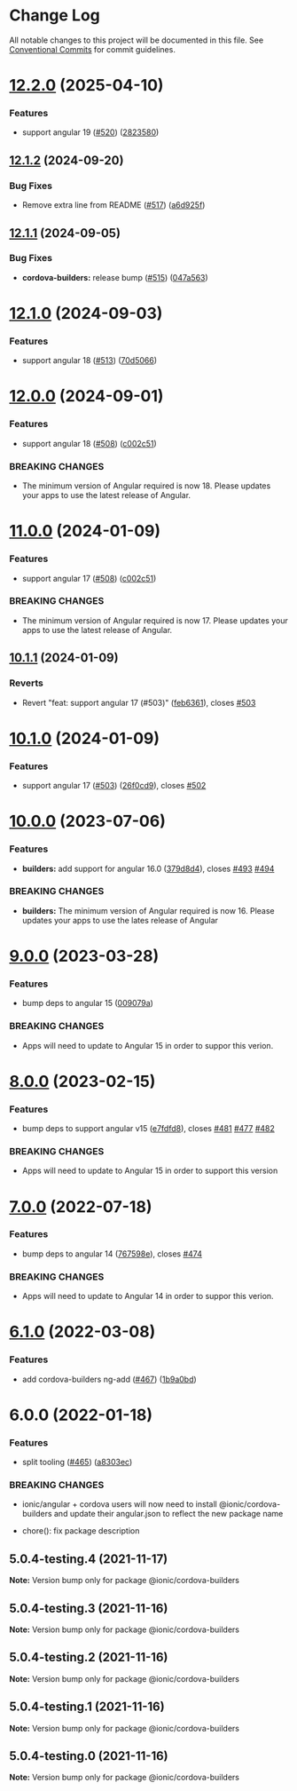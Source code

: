 # Change Log

All notable changes to this project will be documented in this file.
See [Conventional Commits](https://conventionalcommits.org) for commit guidelines.

# [12.2.0](https://github.com/ionic-team/angular-toolkit/compare/@ionic/cordova-builders@12.1.2...@ionic/cordova-builders@12.2.0) (2025-04-10)


### Features

* support angular 19 ([#520](https://github.com/ionic-team/angular-toolkit/issues/520)) ([2823580](https://github.com/ionic-team/angular-toolkit/commit/282358057bac80e3f3a3f96cec6b7d8c1380cea0))





## [12.1.2](https://github.com/ionic-team/angular-toolkit/compare/@ionic/cordova-builders@12.1.1...@ionic/cordova-builders@12.1.2) (2024-09-20)


### Bug Fixes

* Remove extra line from README ([#517](https://github.com/ionic-team/angular-toolkit/issues/517)) ([a6d925f](https://github.com/ionic-team/angular-toolkit/commit/a6d925fca2a477e54d9157529cb25b4f48b04176))





## [12.1.1](https://github.com/ionic-team/angular-toolkit/compare/@ionic/cordova-builders@12.1.0...@ionic/cordova-builders@12.1.1) (2024-09-05)


### Bug Fixes

* **cordova-builders:** release bump ([#515](https://github.com/ionic-team/angular-toolkit/issues/515)) ([047a563](https://github.com/ionic-team/angular-toolkit/commit/047a563db305a07e1a18ac08935d2809dc3a9a04))





# [12.1.0](https://github.com/ionic-team/angular-toolkit/compare/@ionic/cordova-builders@11.0.0...@ionic/cordova-builders@12.1.0) (2024-09-03)


### Features

* support angular 18 ([#513](https://github.com/ionic-team/angular-toolkit/issues/513)) ([70d5066](https://github.com/ionic-team/angular-toolkit/commit/70d50665a000c10b1cf5701aad664c2e620541c1))





# [12.0.0](https://github.com/ionic-team/angular-toolkit/compare/@ionic/cordova-builders@10.1.1...@ionic/cordova-builders@11.0.0) (2024-09-01)


### Features

* support angular 18 ([#508](https://github.com/ionic-team/angular-toolkit/issues/508)) ([c002c51](https://github.com/ionic-team/angular-toolkit/commit/c002c51cc09f45639ca97bc5354840d9c384556c))


### BREAKING CHANGES

* The minimum version of Angular required is now 18. Please updates your apps to use
the latest release of Angular.

# [11.0.0](https://github.com/ionic-team/angular-toolkit/compare/@ionic/cordova-builders@10.1.1...@ionic/cordova-builders@11.0.0) (2024-01-09)


### Features

* support angular 17 ([#508](https://github.com/ionic-team/angular-toolkit/issues/508)) ([c002c51](https://github.com/ionic-team/angular-toolkit/commit/c002c51cc09f45639ca97bc5354840d9c384556c))


### BREAKING CHANGES

* The minimum version of Angular required is now 17. Please updates your apps to use
the latest release of Angular.





## [10.1.1](https://github.com/ionic-team/angular-toolkit/compare/@ionic/cordova-builders@10.1.0...@ionic/cordova-builders@10.1.1) (2024-01-09)


### Reverts

* Revert "feat: support angular 17 (#503)" ([feb6361](https://github.com/ionic-team/angular-toolkit/commit/feb6361f1452e5ccbe242b0e00c0ded05beacec4)), closes [#503](https://github.com/ionic-team/angular-toolkit/issues/503)





# [10.1.0](https://github.com/ionic-team/angular-toolkit/compare/@ionic/cordova-builders@10.0.0...@ionic/cordova-builders@10.1.0) (2024-01-09)


### Features

* support angular 17 ([#503](https://github.com/ionic-team/angular-toolkit/issues/503)) ([26f0cd9](https://github.com/ionic-team/angular-toolkit/commit/26f0cd9a17b1489a1e864bb468f4e51315d4a004)), closes [#502](https://github.com/ionic-team/angular-toolkit/issues/502)





# [10.0.0](https://github.com/ionic-team/angular-toolkit/compare/@ionic/cordova-builders@9.0.0...@ionic/cordova-builders@10.0.0) (2023-07-06)


### Features

* **builders:** add support for angular 16.0 ([379d8d4](https://github.com/ionic-team/angular-toolkit/commit/379d8d43d066b1cd556b083ccb506703a166ce1d)), closes [#493](https://github.com/ionic-team/angular-toolkit/issues/493) [#494](https://github.com/ionic-team/angular-toolkit/issues/494)


### BREAKING CHANGES

* **builders:** The minimum version of Angular required is now 16. Please updates your apps to use
the lates release of Angular





# [9.0.0](https://github.com/ionic-team/angular-toolkit/compare/@ionic/cordova-builders@8.0.0...@ionic/cordova-builders@9.0.0) (2023-03-28)


### Features

* bump deps to angular 15 ([009079a](https://github.com/ionic-team/angular-toolkit/commit/009079a5cf13804d55a7b1d15c79824cac9db179))


### BREAKING CHANGES

* Apps will need to update to Angular 15 in order to suppor this verion.





# [8.0.0](https://github.com/ionic-team/angular-toolkit/compare/@ionic/cordova-builders@7.0.0...@ionic/cordova-builders@8.0.0) (2023-02-15)


### Features

* bump deps to support angular v15 ([e7fdfd8](https://github.com/ionic-team/angular-toolkit/commit/e7fdfd8581819430b549cfae4a87e9edbadf57c9)), closes [#481](https://github.com/ionic-team/angular-toolkit/issues/481) [#477](https://github.com/ionic-team/angular-toolkit/issues/477) [#482](https://github.com/ionic-team/angular-toolkit/issues/482)


### BREAKING CHANGES

* Apps will need to update to Angular 15 in order to support this version





# [7.0.0](https://github.com/ionic-team/angular-toolkit/compare/@ionic/cordova-builders@6.1.0...@ionic/cordova-builders@7.0.0) (2022-07-18)


### Features

* bump deps to angular 14 ([767598e](https://github.com/ionic-team/angular-toolkit/commit/767598eace5bc91767008fd86670729c8079a1d9)), closes [#474](https://github.com/ionic-team/angular-toolkit/issues/474)


### BREAKING CHANGES

* Apps will need to update to Angular 14 in order to suppor this verion.





# [6.1.0](https://github.com/ionic-team/angular-toolkit/compare/@ionic/cordova-builders@6.0.0...@ionic/cordova-builders@6.1.0) (2022-03-08)


### Features

* add cordova-builders ng-add ([#467](https://github.com/ionic-team/angular-toolkit/issues/467)) ([1b9a0bd](https://github.com/ionic-team/angular-toolkit/commit/1b9a0bdabdbdcd1f6226a8ddc771abd1f54afd42))





# 6.0.0 (2022-01-18)


### Features

* split tooling ([#465](https://github.com/ionic-team/angular-toolkit/issues/465)) ([a8303ec](https://github.com/ionic-team/angular-toolkit/commit/a8303ec5df92c9f463ded30fbcb97a908578adf5))


### BREAKING CHANGES

* ionic/angular + cordova users will now need to install @ionic/cordova-builders and
update their angular.json to reflect the new package name

* chore(): fix package description





## 5.0.4-testing.4 (2021-11-17)

**Note:** Version bump only for package @ionic/cordova-builders





## 5.0.4-testing.3 (2021-11-16)

**Note:** Version bump only for package @ionic/cordova-builders





## 5.0.4-testing.2 (2021-11-16)

**Note:** Version bump only for package @ionic/cordova-builders





## 5.0.4-testing.1 (2021-11-16)

**Note:** Version bump only for package @ionic/cordova-builders





## 5.0.4-testing.0 (2021-11-16)

**Note:** Version bump only for package @ionic/cordova-builders

